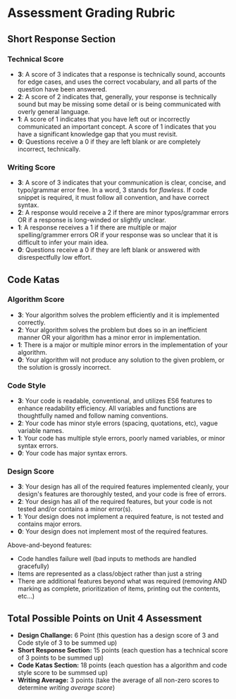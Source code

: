 # Assessment Grading Rubric
## Short Response Section
### Technical Score
* **3**: A score of 3 indicates that a response is technically sound, accounts for edge cases, and uses the correct vocabulary, and all parts of the question have been answered.
* **2**: A score of 2 indicates that, generally, your response is technically sound but may be missing some detail or is being communicated with overly general language.
* **1**: A score of 1 indicates that you have left out or incorrectly communicated an important concept. A score of 1 indicates that you have a significant knowledge gap that you must revisit.
* **0**: Questions receive a 0 if they are left blank or are completely incorrect, technically.

### Writing Score
* **3**: A score of 3 indicates that your communication is clear, concise, and typo/grammar error free. In a word, 3 stands for _flawless_. If code snippet is required, it must follow all convention, and have correct syntax.
* **2**: A response would receive a 2 if there are minor typos/grammar errors OR if a response is long-winded or slightly unclear.
* **1**: A response receives a 1 if there are multiple or major spelling/grammer errors OR if your response was so unclear that it is difficult to infer your main idea.
* **0**: Questions receive a 0 if they are left blank or answered with disrespectfully low effort.

## Code Katas
### Algorithm Score
* **3**: Your algorithm solves the problem efficiently and it is implemented correctly.
* **2**: Your algorithm solves the problem but does so in an inefficient manner OR your algorithm has a minor error in implementation.
* **1**: There is a major or multiple minor errors in the implementation of your algorithm.
* **0**: Your algorithm will not produce any solution to the given problem, or the solution is grossly incorrect.

### Code Style
* **3**: Your code is readable, conventional, and utilizes ES6 features to enhance readability efficiency. All variables and functions are thoughtfully named and follow naming conventions.
* **2**: Your code has minor style errors (spacing, quotations, etc), vague variable names.
* **1**: Your code has multiple style errors, poorly named variables, or minor syntax errors. 
* **0**: Your code has major syntax errors.

### Design Score
* **3**: Your design has all of the required features implemented cleanly, your design's features are thoroughly tested, and your code is free of errors.
* **2**: Your design has all of the required features, but your code is not tested and/or contains a minor error(s).
* **1**: Your design does not implement a required feature, is not tested and contains major errors.
* **0**: Your design does not implement most of the required features.

Above-and-beyond features:
* Code handles failure well (bad inputs to methods are handled gracefully)
* Items are represented as a class/object rather than just a string
* There are additional features beyond what was required (removing AND marking as complete, prioritization of items, printing out the contents, etc...)

## Total Possible Points on Unit 4 Assessment
* **Design Challange:** 6 Point (this question has a design score of 3 and Code style of 3 to be summed up)
* **Short Response Section:** 15 points (each question has a technical score of 3 points to be summed up)
* **Code Katas Section:** 18 points (each question has a algorithm and code style score to be summsed up)
* **Writing Average:** 3 points (take the average of all non-zero scores to determine _writing average score_)
